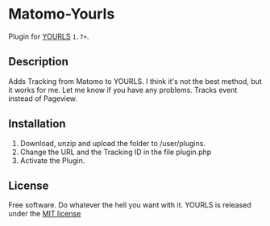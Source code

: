 Matomo-Yourls
===============

Plugin for [YOURLS](http://yourls.org) `1.7+`. 

Description
-----------
Adds Tracking from Matomo to YOURLS. I think it's not the best method, but it works for me. Let me know if you have any problems. Tracks event instead of Pageview.

Installation
------------
1. Download, unzip and upload the folder to /user/plugins.
2. Change the URL and the Tracking ID in the file plugin.php
3. Activate the Plugin.

License
-------
Free software. Do whatever the hell you want with it.
YOURLS is released under the [MIT license](https://github.com/YOURLS/YOURLS/blob/master/LICENSE)
